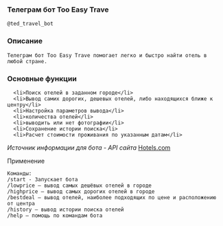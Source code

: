 ### Телеграм бот Too Easy Trave

    @ted_travel_bot

### Описание

    Телеграм бот Too Easy Trave помогает легко и быстро найти отель в любой стране.
   
### Основные функции
      <li>Поиск отелей в заданном городе</li>
      <li>Вывод самих дорогих, дешевых отелей, либо находящихся ближе к центру</li>
      <li>Настройка параметров вывода</li>
      <li>количества отелей</li>
      <li>выводить или нет фотографии</li>
      <li>Сохранение истории поиска</li>
      <li>Расчет стоимости проживания по указанным датам</li>
  
  *Источник информации для бота - API сайта* [Hotels.com](https://www.hotels.com/?locale=en_IE&pos=HCOM_EMEA&siteid=300000025)
  

Применение

    Команды:
    /start - Запускает бота
    /lowprice — вывод самых дешёвых отелей в городе
    /highprice — вывод самых дорогих отелей в городе
    /bestdeal — вывод отелей, наиболее подходящих по цене и расположению от центра
    /history — вывод истории поиска отелей
    /help — помощь по командам бота
